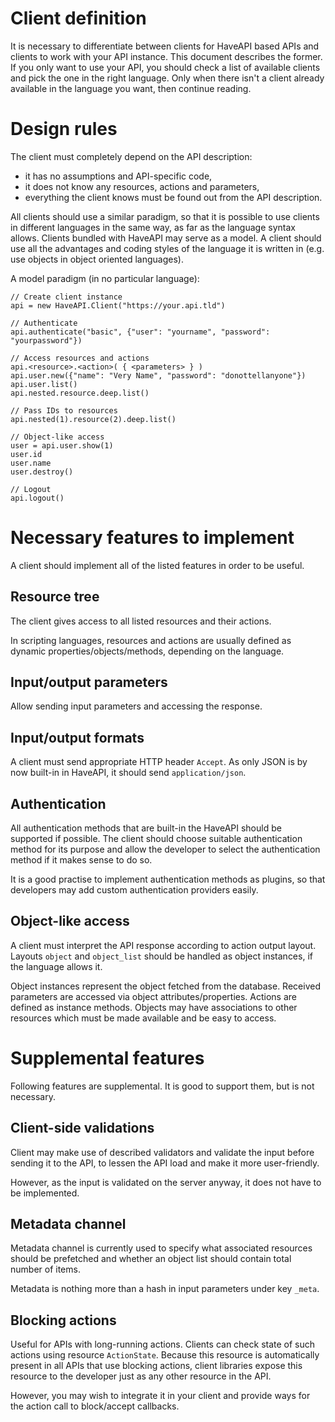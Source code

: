 # Client definition
It is necessary to differentiate between clients for HaveAPI based APIs
and clients to work with your API instance. This document describes
the former. If you only want to use your API, you should check a list
of available clients and pick the one in the right language. Only when
there isn't a client already available in the language you want, then
continue reading.

# Design rules
The client must completely depend on the API description:

 - it has no assumptions and API-specific code,
 - it does not know any resources, actions and parameters,
 - everything the client knows must be found out from the API description.

All clients should use a similar paradigm, so that it is possible to use
clients in different languages in the same way, as far as the language syntax
allows. Clients bundled with HaveAPI may serve as a model. A client should
use all the advantages and coding styles of the language it is written
in (e.g. use objects in object oriented languages).

A model paradigm (in no particular language):

    // Create client instance
    api = new HaveAPI.Client("https://your.api.tld")

    // Authenticate
    api.authenticate("basic", {"user": "yourname", "password": "yourpassword"})

    // Access resources and actions
    api.<resource>.<action>( { <parameters> } )
    api.user.new({"name": "Very Name", "password": "donottellanyone"})
    api.user.list()
    api.nested.resource.deep.list()

    // Pass IDs to resources
    api.nested(1).resource(2).deep.list()

    // Object-like access
    user = api.user.show(1)
    user.id
    user.name
    user.destroy()

    // Logout
    api.logout()

# Necessary features to implement
A client should implement all of the listed features in order to be useful.

## Resource tree
The client gives access to all listed resources and their actions.

In scripting languages, resources and actions are usually defined as dynamic
properties/objects/methods, depending on the language.

## Input/output parameters
Allow sending input parameters and accessing the response.

## Input/output formats
A client must send appropriate HTTP header `Accept`. As only JSON is by now built-in
in HaveAPI, it should send `application/json`.

## Authentication
All authentication methods that are built-in the HaveAPI should be supported
if possible. The client should choose suitable authentication method
for its purpose and allow the developer to select the authentication method
if it makes sense to do so.

It is a good practise to implement authentication methods as plugins,
so that developers may add custom authentication providers easily.

## Object-like access
A client must interpret the API response according to action output layout.
Layouts `object` and `object_list` should be handled as object instances,
if the language allows it.

Object instances represent the object fetched from the database. Received
parameters are accessed via object attributes/properties. Actions are defined
as instance methods. Objects may have associations to other resources which
must be made available and be easy to access.

# Supplemental features
Following features are supplemental. It is good to support them,
but is not necessary.

## Client-side validations
Client may make use of described validators and validate the input before
sending it to the API, to lessen the API load and make it more user-friendly.

However, as the input is validated on the server anyway, it does not have
to be implemented.

## Metadata channel
Metadata channel is currently used to specify what associated resources should
be prefetched and whether an object list should contain total number of items.

Metadata is nothing more than a hash in input parameters under key `_meta`.

## Blocking actions
Useful for APIs with long-running actions. Clients can check state of such actions
using resource `ActionState`. Because this resource is automatically present in all
APIs that use blocking actions, client libraries expose this resource to the developer
just as any other resource in the API.

However, you may wish to integrate it in your client and provide ways for the action
call to block/accept callbacks.
